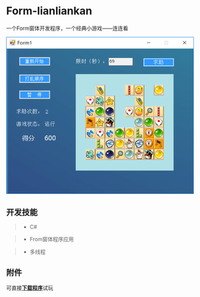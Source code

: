 Form-lianliankan
===

一个Form窗体开发程序，一个经典小游戏——连连看

![运行截图](./show/lianliankan.png)


开发技能
------
>* C#

>* From窗体程序应用

>* 多线程


附件
-----

可直接[**下载程序**](https://coding.net/api/share/download/4abe9cde-7af6-4537-b7a1-cac89c9aaf51)试玩



